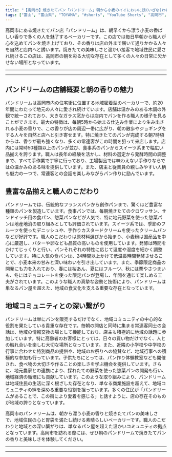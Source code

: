 ```yaml
---
title: "【高岡市】焼きたてパン「パンドリーム」朝から小麦のイイにおいに誘(いざな)われました"
tags: ["富山", "富山県", "TOYAMA", "#shorts", "YouTube Shorts", "高岡市", "高岡観光", "雨晴海岸", "国宝瑞龍寺", "グルメ", "スイーツ", "カフェ", "パン屋", "富山グルメ", "富山観光", "富山旅行", "北陸観光", "日本海", "立山黒部", "動画", "ショート動画", "富山県の観光スポット", "富山県でおすすめの場所", "富山県の名所", "富山県の見どころ", "富山県のグルメ", "富山県の文化", "富山県の自然", "富山県のイベント"]
---
```


高岡市にある焼きたてパン店「パンドリーム」は、朝早くから漂う小麦の香ばしい香りで多くの人を魅了するベーカリーです。この店では毎日早朝から職人が心を込めてパンを焼き上げており、その香りは店の外まで届いて通りかかる人々を自然と店内へと誘います。焼きたての美味しさと温かい接客で地域住民に愛され続けるこの店は、高岡市の朝を彩る大切な存在として多くの人々の日常に欠かせない場所となっています。

---

<!-- 🎥 YouTube動画埋め込み -->
<!-- No YouTube URL provided -->

---

## パンドリームの店舗概要と朝の香りの魅力

パンドリームは高岡市内の住宅街に位置する地域密着型のベーカリーで、約20年間にわたって地元の人々に愛され続けています。店舗は温かみのある木調の外観で統一されており、大きなガラス窓からは店内でパンを作る職人の様子を見ることができます。最大の特徴は、毎朝5時から始まる仕込み作業により生み出される小麦の香りで、この香りが店の周辺一帯に広がり、朝の散歩やジョギングをする人々を自然と店へと引き寄せます。特に焼きたてのパンが完成する朝7時頃からは、香りが最も強くなり、多くの常連客がこの時間を狙って来店します。店内には常時50種類以上のパンが並び、食事系のパンからスイーツ系まで幅広い品揃えを誇ります。職人は長年の経験を活かし、材料の選定から発酵時間の調整まで、すべて手作業で丁寧に行っており、工場製品では味わえない手作りならではの温かみのある味を提供しています。また、店主と従業員の親しみやすい人柄も魅力の一つで、常連客との会話を楽しみながらパン作りに励んでいます。

## 豊富な品揃えと職人のこだわり

パンドリームでは、伝統的なフランスパンから創作パンまで、驚くほど豊富な種類のパンを製造しています。食事パンでは、毎朝焼きたてのクロワッサン、サンドイッチ用の食パン、惣菜パンなどが人気で、特に地元野菜を使った惣菜パンは地産地消の取り組みとしても評価されています。スイーツ系では、季節のフルーツを使ったデニッシュや、手作りカスタードクリームを使ったクリームパンなどが好評です。職人のこだわりは原材料選びから始まり、小麦粉は国産品を中心に厳選し、バターや卵なども品質の高いものを使用しています。発酵は時間をかけてじっくりと行い、パンそれぞれの特性に応じて温度や湿度を細かく調整しています。特に人気の食パンは、24時間以上かけて低温長時間発酵させることで、小麦本来の甘みと深い味わいを引き出しています。また、季節限定商品の開発にも力を入れており、春には桜あん、夏にはフルーツ、秋には栗やさつまいも、冬にはチョコレートを使った限定パンが登場し、年間を通じて楽しめる工夫がされています。このような職人の真摯な姿勢と技術により、パンドリームは単なるパン屋を超えた、地域の食文化を支える重要な存在となっています。

## 地域コミュニティとの深い繋がり

パンドリームは単にパンを販売するだけでなく、地域コミュニティの中心的な役割を果たしている貴重な存在です。毎朝の開店と同時に集まる常連客同士の会話は、地域の情報交換の場として機能しており、店主も積極的に地域の話題に参加しています。特に高齢者のお客様にとっては、日々の買い物だけでなく、人との触れ合いを楽しむ大切な場所となっています。また、近隣の小学校や中学校の行事に合わせた特別商品の提供や、地域のお祭りへの協賛など、地域行事への積極的な参加も行っています。子供たちにとっては、パン作り体験教室なども開催され、食べ物の大切さや作ることの楽しさを学ぶ機会を提供しています。さらに、地元農家との連携により、採れたての野菜を使った惣菜パンの開発も行い、地域経済の循環にも貢献しています。このような取り組みにより、パンドリームは地域住民の生活に深く根ざした存在となり、単なる商業施設を超えて、地域コミュニティの絆を深める重要な役割を担っています。多くの住民が「パンドリームがあることで、この街により愛着を感じる」と話すように、店の存在そのものが地域の誇りとなっています。

高岡市のパンドリームは、朝から漂う小麦の香りと焼きたてパンの美味しさで、地域住民の心と胃袋を満たし続ける素晴らしいベーカリーです。職人のこだわりと地域との深い繋がりは、単なるパン屋を超えた温かいコミュニティの拠点となっています。高岡市を訪れる際には、ぜひ朝のパンドリームで焼きたてパンの香りと美味しさを体験してください。

---

<!-- 🗺 Googleマップ（自動表示: page.tsxで地域名から自動生成） -->

<!-- 📍 宿泊リンク（自動表示: page.tsxで地域別リンクを自動生成）
     - タイトルから地域名を抽出
     - JTB / 楽天トラベル / じゃらん / 一休.com 対応
     - 環境変数でプロバイダー切替可能
-->

<!-- 📚 関連記事（自動表示: page.tsxで同カテゴリから2件自動選択） -->

<!-- 🏷️ タグ（自動表示: page.tsxで記事最下部に自動配置） -->

---

<!--
【記事文字数ルール】
- 基本文字数: 最低1000文字以上
- 推奨文字数: 1000〜1500文字（スマホ読みやすさ最優先）
- 上限なし: 情報量的に必要な場合は1500文字や2000文字を超えても良い
- 判断基準: 読者にとって価値ある情報を過不足なく提供できる文字数

【記事構成の最終形】
1. タイトル・動画・本文
2. まとめ
3. Googleマップ（見出しなし、マップのみ自動表示）
4. **宿泊リンク（地域別自動生成）** ← 2025年10月7日追加
5. 関連記事（H3、同カテゴリから2件自動選択）
6. タグ（記事最下部に自動表示）
7. ナビゲーションボタン

【宿泊リンクシステム仕様】
- タイトルから地域名を自動抽出（【〇〇市】形式優先）
- 北陸地方地域辞書: 富山/石川/福井の主要都市対応
- 対応プロバイダー: JTB（既定）/ 楽天トラベル / じゃらん / 一休.com
- 環境変数で切替: NEXT_PUBLIC_DEFAULT_TRAVEL_PROVIDER
- URLテンプレート: 地域名自動エンコード + アフィリエイトID挿入
- 配置位置: Googleマップ直後、関連記事より前

【自動生成セクション】
※以下はpage.tsxで自動生成されるため、記事本文には含めない
- Googleマップ: タイトル【】内の地域名から生成
- 宿泊リンク: 地域名抽出 → Deeplink生成 → スタイル適用
- 関連記事: 同カテゴリから2件を自動選択・リンク化
- タグ: 記事データから最下部に自動配置

【削除済みセクション】
※アクセス方法・周辺情報・公式リンクセクションは不要（2025年10月5日削除）

【AdSense・アフィリエイト】
- Google AdSense: 全ページ自動読み込み（layout.tsx）
- アフィリエイトスクリプト: AffilScript（layout.tsx）
- data-affil属性での動的リンク変換機能あり（現在は宿泊リンクで代替）

【最終更新】2025年10月7日 - 地域別宿泊リンク自動生成システム実装
-->

